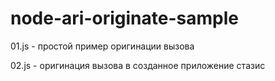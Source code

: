 # node-ari-originate-sample

01.js - простой пример оригинации вызова

02.js - оригинация вызова в созданное приложение стазис

